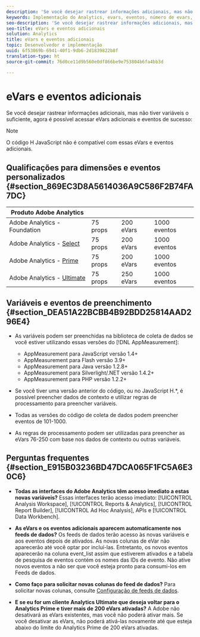 ```yaml
---
description: 'Se você desejar rastrear informações adicionais, mas não tiver variáveis o suficiente, agora é possível acessar eVars adicionais e eventos de sucesso '
keywords: Implementação do Analytics, evars, eventos, número de evars, quantas evars, quantos eventos
seo-description: 'Se você desejar rastrear informações adicionais, mas não tiver variáveis o suficiente, agora é possível acessar eVars adicionais e eventos de sucesso '
seo-title: eVars e eventos adicionais
solution: Analytics
title: eVars e eventos adicionais
topic: Desenvolvedor e implementação
uuid: 6f53069b-6941-40f1-9db6-2d1839822b8f
translation-type: ht
source-git-commit: 76d0ce11d9b560e0df866be9e753804b6fa4bb3d

---
```



# eVars e eventos adicionais

Se você desejar rastrear informações adicionais, mas não tiver variáveis o suficiente, agora é possível acessar eVars adicionais e eventos de sucesso:

>[!NOTE]
>
>O código H JavaScript não é compatível com essas eVars e eventos adicionais.

## Qualificações para dimensões e eventos personalizados {#section_869EC3D8A5614036A9C586F2B74FA7DC}

| Produto Adobe Analytics |  |  |  |
|---|---|---|---|
| Adobe Analytics - Foundation | 75 props | 200 eVars | 1000 eventos |
| Adobe Analytics - [Select](https://www.adobe.com/data-analytics-cloud/analytics/select.html) | 75 props | 200 eVars | 1000 eventos |
| Adobe Analytics - [Prime](https://www.adobe.com/data-analytics-cloud/analytics/prime.html) | 75 props | 200 eVars | 1000 eventos |
| Adobe Analytics - [Ultimate](https://www.adobe.com/data-analytics-cloud/analytics/ultimate.html) | 75 props | 250 eVars | 1000 eventos |

## Variáveis e eventos de preenchimento {#section_DEA51A22BCBB4B92BDD25814AAD296E4}

* As variáveis podem ser preenchidas na biblioteca de coleta de dados se você estiver utilizando essas versões do [!DNL AppMeasurement]:

   * AppMeasurement para JavaScript versão 1.4+
   * AppMeasurement para Flash versão 3.9+
   * AppMeasurement para Java versão 1.2.8+
   * AppMeasurement para Silverlight/.NET versão 1.4.2+
   * AppMeasurement para PHP versão 1.2.2+

* Se você tiver uma versão anterior do código, ou no JavaScript H.*, é possível preencher dados de contexto e utilizar regras de processamento para preencher variáveis.
* Todas as versões do código de coleta de dados podem preencher eventos de 101-1000.
* As regras de processamento podem ser utilizadas para preencher as eVars 76-250 com base nos dados de contexto ou outras variáveis.

## Perguntas frequentes {#section_E915B03236BD47DCA065F1FC5A6E30C6}

* **Todas as interfaces do Adobe Analytics têm acesso imediato a estas novas variáveis?** Essas interfaces terão acesso imediato: [!UICONTROL Analysis Workspace], [!UICONTROL Reports &amp; Analytics], [!UICONTROL Report Builder], [!UICONTROL Ad Hoc Analysis], APIs e [!UICONTROL Data Workbench].

* **As eVars e os eventos adicionais aparecem automaticamente nos feeds de dados?** Os feeds de dados terão acesso às novas variáveis e aos eventos depois de ativados. As novas colunas de eVar não aparecerão até você optar por incluí-las. Entretanto, os novos eventos aparecerão na coluna event_list assim que estiverem ativados e a tabela de pesquisa de eventos contém os nomes das IDs de evento. Não ative novos eventos a não ser que você esteja pronto para consumi-los em Feeds de dados.

* **Como faço para solicitar novas colunas do feed de dados?** Para solicitar novas colunas, consulte [Configuração de feeds de dados](https://marketing.adobe.com/resources/help/pt_BR/sc/clickstream/datafeeds_configure.html).

* **E se eu for um cliente Analytics Ultimate que deseja voltar para o Analytics Prime e tiver mais de 200 eVars ativadas?** A Adobe não desativará as eVars existentes, mas você não poderá ativar mais. Se você desativar as eVars, não poderá ativá-las novamente até que esteja abaixo do limite do Analytics Prime de 200 eVars ativadas.

